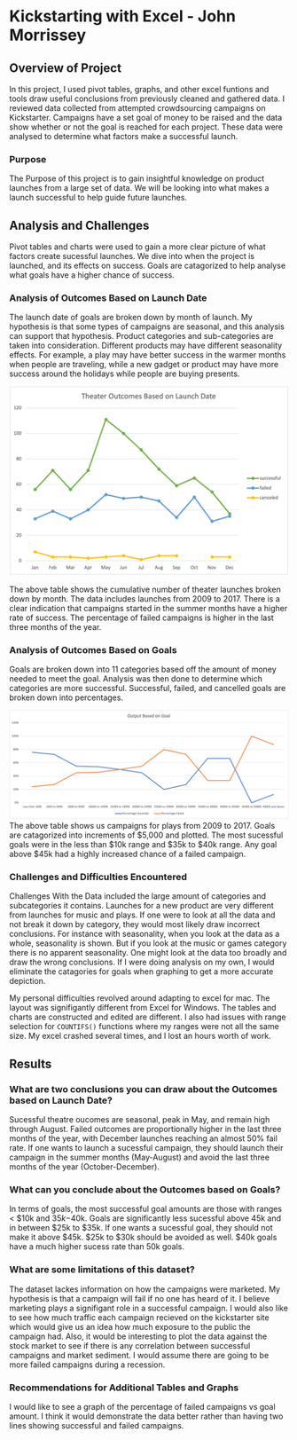# Kickstarting with Excel -  John Morrissey 

## Overview of Project

In this project, I used pivot tables, graphs, and other excel funtions and tools draw useful conclusions from previously cleaned and gathered data. I reviewed data collected from attempted crowdsourcing campaigns on Kickstarter. Campaigns have a set goal of money to be raised and the data show whether or not the goal is reached for each project. These data were analysed to determine what factors make a successful launch.


### Purpose

The Purpose of this project is to gain insightful knowledge on product launches from a large set of data. We will be looking into what makes a launch successful to help guide future launches.

## Analysis and Challenges

Pivot tables and charts were used to gain a more clear picture of what factors create sucessful launches. We dive into when the project is launched, and its effects on success. Goals are catagorized to help analyse what goals have a higher chance of success.



### Analysis of Outcomes Based on Launch Date
 
The launch date of goals are broken down by month of launch. My hypothesis is that some types of campaigns are seasonal, and this analysis can support that hypothesis. Product categories and sub-categories are taken into consideration. Different products may have different seasonality effects. For example, a play may have better success in the warmer months when people are traveling, while a new gadget or product may have more success around the holidays while people are buying presents. 

![Theater_Outcomes_vs_Launch](resources/Theater_Outcomes_vs_Launch.png)


 The above table shows the cumulative number of theater launches broken down by month. The data includes launches from 2009 to 2017. There is a clear indication that campaigns started in the summer months have a higher rate of success.  The percentage of failed campaigns is higher in the last three months of the year. 


### Analysis of Outcomes Based on Goals

Goals are broken down into 11 categories based off the amount of money needed to meet the goal. Analysis was then done to determine which categories are more successful. Successful, failed, and cancelled goals are broken down into percentages.


![Output_vs_goal](resources/Output_vs_Goal.png)
The above table shows us campaigns for plays from 2009 to 2017. Goals are catagorized into increments of $5,000 and plotted. The most sucessful goals were in the less than $10k range and $35k to $40k range. Any goal above $45k had a highly increased chance of a failed campaign. 

### Challenges and Difficulties Encountered

Challenges With the Data included the large amount of categories and subcategories it contains. Launches for a new product are very different from launches for music and plays. If one were to look at all the data and not break it down by category, they would most likely draw incorrect conclusions. For instance with seasonality, when you look at the data as a whole, seasonality is shown. But if you look at the music or games category there is no apparent seasonality. One might look at the data too broadly and draw the wrong conclusions. If I were doing analysis on my own, I would eliminate the catagories for goals when graphing to get a more accurate depiction. 

My personal difficulties revolved around adapting to excel for mac. The layout was signifigantly different from Excel for Windows. The tables and charts are constructed and edited are different. I also had issues with range selection for `COUNTIFS()` functions where my ranges were not all the same size. My excel crashed several times, and I lost an hours worth of work.  



## Results

### What are two conclusions you can draw about the Outcomes based on Launch Date?

Sucessful theatre oucomes are seasonal, peak in May, and remain high through August. Failed outcomes are proportionally higher in the last three months of the year, with December launches reaching an almost 50% fail rate.  If one wants to launch a sucessful campaign, they should launch their campaign in the summer months (May-August) and avoid the last three months of the year (October-December). 

### What can you conclude about the Outcomes based on Goals?
        
In terms of goals, the most successful goal amounts are those with ranges < $10k and $35k-$40k. Goals are significantly less sucessful above 45k and in between $25k to $35k. If one wants a sucessful goal, they should not make it above $45k. $25k to $30k should be avoided as well. $40k goals have a much higher sucess rate than 50k goals. 

### What are some limitations of this dataset?

The dataset lackes information on how the campaigns were marketed. My hypothesis is that a campaign will fail if no one has heard of it. I believe marketing plays a signifigant role in a successful campaign. I would also like to see how much traffic each campaign recieved on the kickstarter site which would give us an idea how much exposure to the public the campaign had. Also, it would be interesting to plot the data against the stock market to see if there is any correlation between successful campaigns and market sediment. I would assume there are going to be more failed campaigns during a recession.

### Recommendations for Additional Tables and Graphs 

I would like to see a graph of the percentage of failed campaigns vs goal amount. I think it would demonstrate the data better rather than having two lines showing successful and failed campaigns. 